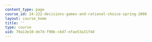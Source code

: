 ```yaml
---
content_type: page
course_id: 24-222-decisions-games-and-rational-choice-spring-2008
layout: course_home
title: ''
type: course
uid: 70a13e10-de7d-f90b-c6d7-efae53a31f4d
---
```

